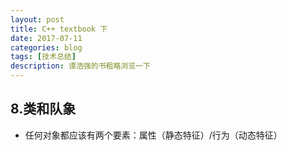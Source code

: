 ```yaml
---
layout: post
title: C++ textbook 下
date: 2017-07-11
categories: blog
tags: [技术总结]
description: 谭浩强的书粗略浏览一下
---
```


## 8.类和队象
- 任何对象都应该有两个要素：属性（静态特征）/行为（动态特征）
